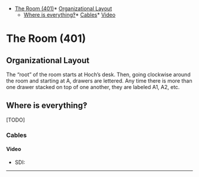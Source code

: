 *   [The Room (401)](h.x7cwwn36er8m)*   [Organizational Layout](h.x7cwwn36er8m#organizational-layout)
    *   [Where is everything‽](h.x7cwwn36er8m#where-is-everything)*   [Cables](h.x7cwwn36er8m#cables)*   [Video](h.x7cwwn36er8m#video)

The Room (401)
==============

Organizational Layout
---------------------

The “root” of the room starts at Hoch’s desk. Then, going clockwise around the room and starting at A, drawers are lettered. Any time there is more than one drawer stacked on top of one another, they are labeled A1, A2, etc.

Where is everything‽
--------------------

\[TODO\]

### Cables

#### Video

*   SDI:

* * *